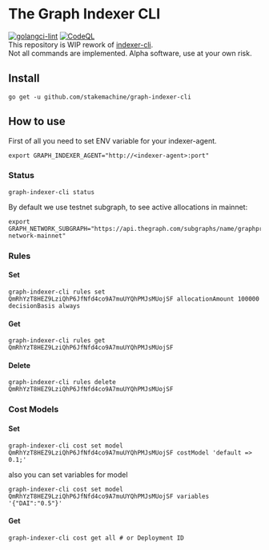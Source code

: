 # The Graph Indexer CLI
[![golangci-lint](https://github.com/stakemachine/graph-indexer-cli/actions/workflows/golangci-lint.yml/badge.svg)](https://github.com/stakemachine/graph-indexer-cli/actions/workflows/golangci-lint.yml)
[![CodeQL](https://github.com/stakemachine/graph-indexer-cli/actions/workflows/codeql-analysis.yml/badge.svg)](https://github.com/stakemachine/graph-indexer-cli/actions/workflows/codeql-analysis.yml)  
This repository is WIP rework of [indexer-cli](https://github.com/graphprotocol/indexer/tree/main/packages/indexer-cli).  
Not all commands are implemented. Alpha software, use at your own risk.

## Install
```
go get -u github.com/stakemachine/graph-indexer-cli
```
## How to use
First of all you need to set ENV variable for your indexer-agent.
```
export GRAPH_INDEXER_AGENT="http://<indexer-agent>:port"
```

### Status
```
graph-indexer-cli status
```
By default we use testnet subgraph, to see active allocations in mainnet:
```
export GRAPH_NETWORK_SUBGRAPH="https://api.thegraph.com/subgraphs/name/graphprotocol/graph-network-mainnet"
```

### Rules
#### Set
```
graph-indexer-cli rules set QmRhYzT8HEZ9LziQhP6JfNfd4co9A7muUYQhPMJsMUojSF allocationAmount 100000 decisionBasis always
```
#### Get
```
graph-indexer-cli rules get QmRhYzT8HEZ9LziQhP6JfNfd4co9A7muUYQhPMJsMUojSF
```
#### Delete
```
graph-indexer-cli rules delete QmRhYzT8HEZ9LziQhP6JfNfd4co9A7muUYQhPMJsMUojSF
```

### Cost Models
#### Set
```
graph-indexer-cli cost set model QmRhYzT8HEZ9LziQhP6JfNfd4co9A7muUYQhPMJsMUojSF costModel 'default => 0.1;'
```
also you can set variables for model
```
graph-indexer-cli cost set model QmRhYzT8HEZ9LziQhP6JfNfd4co9A7muUYQhPMJsMUojSF variables '{"DAI":"0.5"}'
```
#### Get
```
graph-indexer-cli cost get all # or Deployment ID
```